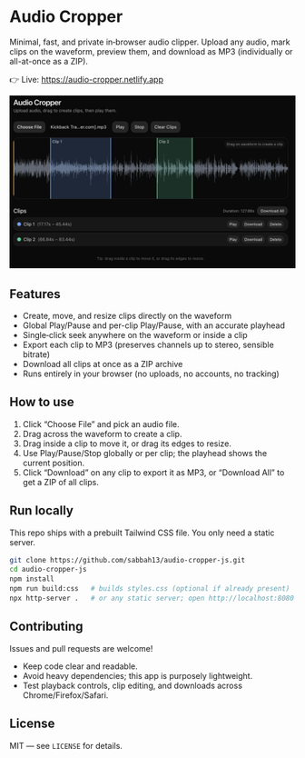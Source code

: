 # Audio Cropper

Minimal, fast, and private in‑browser audio clipper. Upload any audio, mark clips on the waveform, preview them, and download as MP3 (individually or all-at-once as a ZIP).

👉 Live: https://audio-cropper.netlify.app

![Preview of Audio Cropper](assets/preview.png)

## Features
- Create, move, and resize clips directly on the waveform
- Global Play/Pause and per-clip Play/Pause, with an accurate playhead
- Single‑click seek anywhere on the waveform or inside a clip
- Export each clip to MP3 (preserves channels up to stereo, sensible bitrate)
- Download all clips at once as a ZIP archive
- Runs entirely in your browser (no uploads, no accounts, no tracking)

## How to use
1. Click “Choose File” and pick an audio file.
2. Drag across the waveform to create a clip.
3. Drag inside a clip to move it, or drag its edges to resize.
4. Use Play/Pause/Stop globally or per clip; the playhead shows the current position.
5. Click “Download” on any clip to export it as MP3, or “Download All” to get a ZIP of all clips.

## Run locally
This repo ships with a prebuilt Tailwind CSS file. You only need a static server.

```bash
git clone https://github.com/sabbah13/audio-cropper-js.git
cd audio-cropper-js
npm install
npm run build:css   # builds styles.css (optional if already present)
npx http-server .   # or any static server; open http://localhost:8080
```

## Contributing
Issues and pull requests are welcome!
- Keep code clear and readable.
- Avoid heavy dependencies; this app is purposely lightweight.
- Test playback controls, clip editing, and downloads across Chrome/Firefox/Safari.

## License
MIT — see `LICENSE` for details.


